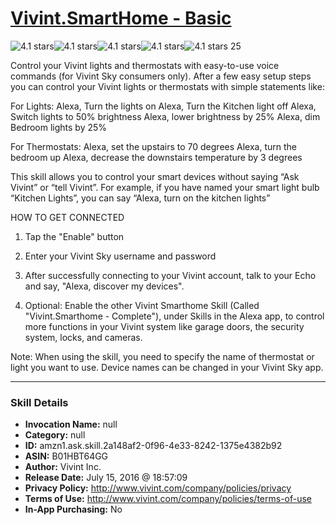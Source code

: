 # [Vivint.SmartHome - Basic](http://alexa.amazon.com/#skills/amzn1.ask.skill.2a148af2-0f96-4e33-8242-1375e4382b92)
![4.1 stars](../../images/ic_star_black_18dp_1x.png)![4.1 stars](../../images/ic_star_black_18dp_1x.png)![4.1 stars](../../images/ic_star_black_18dp_1x.png)![4.1 stars](../../images/ic_star_black_18dp_1x.png)![4.1 stars](../../images/ic_star_half_black_18dp_1x.png) 25

Control your Vivint lights and thermostats with easy-to-use voice commands (for Vivint Sky consumers only).  After a few easy setup steps you can control your Vivint lights or thermostats with simple statements like:

For Lights:
Alexa, Turn the lights on
Alexa, Turn the Kitchen light off
Alexa, Switch lights to 50% brightness
Alexa, lower brightness by 25%
Alexa, dim Bedroom lights by 25%

For Thermostats:
Alexa, set the upstairs to 70 degrees
Alexa, turn the bedroom up
Alexa, decrease the downstairs temperature by 3 degrees

This skill allows you to control your smart devices without saying “Ask Vivint” or “tell Vivint”. For example, if you have named your smart light bulb “Kitchen Lights”, you can say “Alexa, turn on the kitchen lights”

HOW TO GET CONNECTED

1. Tap the "Enable" button

2. Enter your Vivint Sky username and password

3. After successfully connecting to your Vivint account, talk to your Echo and say, "Alexa, discover my devices".

4. Optional: Enable the other Vivint Smarthome Skill (Called "Vivint.Smarthome - Complete"), under Skills in the Alexa app, to control more functions in your Vivint system like garage doors, the security system, locks, and cameras.

Note: When using the skill, you need to specify the name of thermostat or light you want to use. Device names can be changed in your Vivint Sky app.

***

### Skill Details

* **Invocation Name:** null
* **Category:** null
* **ID:** amzn1.ask.skill.2a148af2-0f96-4e33-8242-1375e4382b92
* **ASIN:** B01HBT64GG
* **Author:** Vivint Inc.
* **Release Date:** July 15, 2016 @ 18:57:09
* **Privacy Policy:** http://www.vivint.com/company/policies/privacy
* **Terms of Use:** http://www.vivint.com/company/policies/terms-of-use
* **In-App Purchasing:** No
